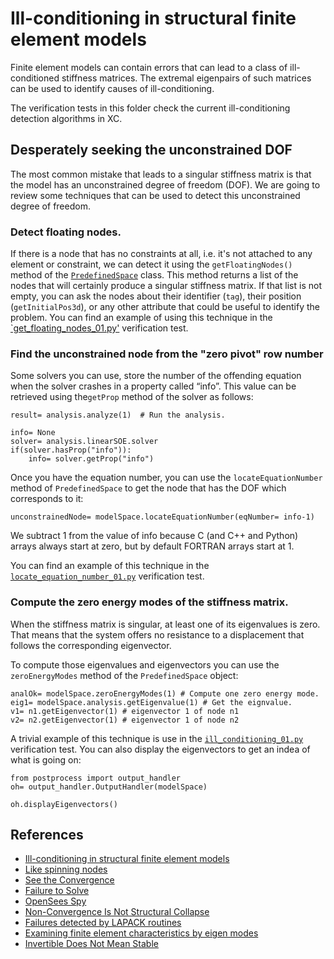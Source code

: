 # Ill-conditioning in structural finite element models

Finite element models can contain errors that can lead to a class of ill-conditioned stiffness matrices. The extremal eigenpairs of such matrices can be used to identify causes of ill-conditioning.

The verification tests in this folder check the current ill-conditioning detection algorithms in XC.


## Desperately seeking the unconstrained DOF
The most common mistake that leads to a singular stiffness matrix is that the model has an unconstrained degree of freedom (DOF). We are going to review some techniques that can be used to detect this unconstrained degree of freedom.

### Detect floating nodes.
If there is a node that has no constraints at all, i.e. it's not attached to any element or constraint, we can detect it using the `getFloatingNodes()` method of the [`PredefinedSpace`](https://github.com/xcfem/xc/blob/master/python_modules/model/predefined_spaces.py) class. This method returns a list of the nodes that will certainly produce a singular stiffness matrix. If that list is not empty, you can ask the nodes about their identifier (`tag`), their position (`getInitialPos3d`), or any other attribute that could be useful to identify the problem. You can find an example of using this technique in the [`get_floating_nodes_01.py'](https://github.com/xcfem/xc/blob/master/verif/tests/solution/ill_conditioning/get_floating_nodes_01.py) verification test.


### Find the unconstrained node from the "zero pivot" row number
Some solvers you can use, store the number of the offending equation when the solver crashes in a property called “info”. This value can be retrieved using the`getProp` method of the solver as follows:

```
result= analysis.analyze(1)  # Run the analysis.

info= None
solver= analysis.linearSOE.solver
if(solver.hasProp("info")):
    info= solver.getProp("info")
```
Once you have the equation number, you can use the `locateEquationNumber` method of `PredefinedSpace` to get the node that has the DOF which corresponds to it:

```
unconstrainedNode= modelSpace.locateEquationNumber(eqNumber= info-1)
```

We subtract 1 from the value of info because C (and C++ and Python) arrays always start at zero, but by default FORTRAN arrays start at 1.

You can find an example of this technique in the [`locate_equation_number_01.py`](https://github.com/xcfem/xc/blob/master/verif/tests/solution/ill_conditioning/locate_equation_number_01.py) verification test.

### Compute the zero energy modes of the stiffness matrix.
When the stiffness matrix is singular, at least one of its eigenvalues is zero. That means that the system offers no resistance to a displacement that follows the corresponding eigenvector.

To compute those eigenvalues and eigenvectors you can use the `zeroEnergyModes` method of the `PredefinedSpace` object:

```
analOk= modelSpace.zeroEnergyModes(1) # Compute one zero energy mode.
eig1= modelSpace.analysis.getEigenvalue(1) # Get the eignvalue.
v1= n1.getEigenvector(1) # eigenvector 1 of node n1
v2= n2.getEigenvector(1) # eigenvector 1 of node n2
```

A trivial example of this technique is use in the [`ill_conditioning_01.py`](https://github.com/xcfem/xc/blob/master/verif/tests/solution/ill_conditioning/ill_conditioning_01.py) verification test. You can also display the eigenvectors to get an indea of what is going on:

```
from postprocess import output_handler
oh= output_handler.OutputHandler(modelSpace)

oh.displayEigenvectors()

```

## References

 - [Ill-conditioning in structural finite element models](https://github.com/xcfem/xc/blob/master/verif/tests/solution/ill_conditioning/readme.md)
 - [Like spinning nodes](https://portwooddigital.com/2021/09/19/like-spinning-nodes)
 - [See the Convergence](https://portwooddigital.com/2022/01/24/see-the-convergence/)
 - [Failure to Solve](https://portwooddigital.com/2021/09/12/failure-to-solve)
 - [OpenSees Spy](https://portwooddigital.com/2022/03/13/opensees-spy)
 - [Non-Convergence Is Not Structural Collapse](https://portwooddigital.com/2022/03/20/non-convergence-is-not-structural-collapse/)
 - [Failures detected by LAPACK routines](https://www.netlib.org/lapack/lug/node136.html)
 - [Examining finite element characteristics by eigen modes](http://www.visualfea.com/manual-cbt/chapter/05_02chap.htm)
 - [Invertible Does Not Mean Stable](https://portwooddigital.com/2024/12/11/invertible-does-not-mean-stable/)
